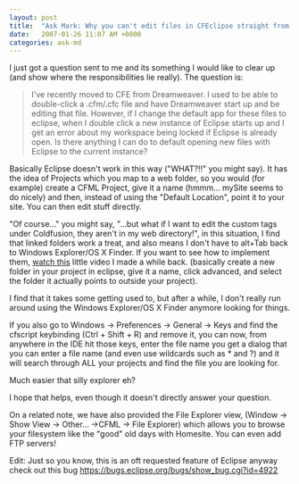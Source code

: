 ```yaml
---
layout: post
title:  "Ask Mark: Why you can't edit files in CFEclipse straight from Windows Explorer"
date:   2007-01-26 11:07 AM +0000
categories: ask-md
---
```

I just got a question sent to me and its something I would like to clear up (and show where the responsibilities lie really). The question is:

<blockquote>
I've recently moved to CFE from Dreamweaver.   I used to be able to double-click a .cfm/.cfc file and have Dreamweaver start up and be editing that file.  However, if I change the default app for these files to eclipse, when I double click a new instance of Eclipse starts up and I get an error about my workspace being locked if Eclipse is already open. Is there anything I can do to default opening new files with Eclipse to the current instance?	
</blockquote>

Basically Eclipse doesn't work in this way ("WHAT?!!" you might say). It has the idea of Projects which you map to a web folder, so you would (for example) create a CFML Project, give it a name (hmmm... mySite seems to do nicely) and then, instead of using the "Default Location", point it to your site. You can then edit stuff directly.

"Of course..." you might say, "...but what if I want to edit the custom tags under Coldfusion, they aren't in my web directory!", in this situation, I find that linked folders work a treat, and also means I don't have to alt+Tab back to Windows Explorer/OS X Finder.  If you want to see how to implement them, <a href="http://media.libsyn.com/media/markdrew/MappedFolders_copy_1.mov">watch this</a> little video I made a while back. (basically create a new folder in your project in eclipse, give it a name, click advanced, and select the folder it actually points to outside your project).

I find that it takes some getting used to, but after a while, I don't really run around using the Windows Explorer/OS X Finder anymore looking for things.

If you also go to Windows -> Preferences -> General -> Keys and find the cfscript keybinding (Ctrl + Shift + R) and remove it, you can now, from anywhere in the IDE hit those keys, enter the file name you get a dialog that you can enter a file name (and even use wildcards such as * and ?) and it will search through ALL your projects and find the file you are looking for.

Much easier that silly explorer eh?

I hope that helps, even though it doesn't directly answer your question.

On a related note, we have also provided the File Explorer view, (Window -> Show View -> Other... ->CFML -> File Explorer) which allows you to browse your filesystem like the "good" old days with Homesite. You can even add FTP servers!

Edit: Just so you know, this is an oft requested feature of Eclipse anyway check out this bug <a href="https://bugs.eclipse.org/bugs/show_bug.cgi?id=4922">https://bugs.eclipse.org/bugs/show_bug.cgi?id=4922</a>